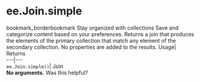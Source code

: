  
#  ee.Join.simple
bookmark_borderbookmark Stay organized with collections  Save and categorize content based on your preferences.
Returns a join that produces the elements of the primary collection that match any element of the secondary collection. No properties are added to the results. 
Usage| Returns  
---|---  
`ee.Join.simple()`| Join  
**No arguments.**
Was this helpful?
